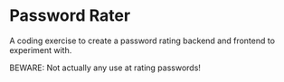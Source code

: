 # Password Rater
A coding exercise to create a password rating backend and frontend to experiment with.

BEWARE: Not actually any use at rating passwords!
